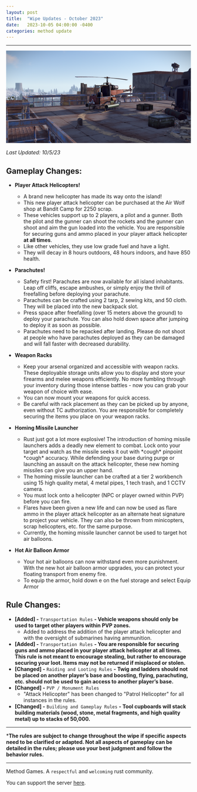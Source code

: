 ```yaml
---
layout: post
title:  "Wipe Updates - October 2023"
date:   2023-10-05 04:00:00 -0400
categories: method update
---
```


<hr color="#22ffcd">

<p align="center">
  <img src="/assets/media_posts/2023-09-07-september-wipe-updates/attack_helicopter.png"/>
</p>

*Last Updated: 10/5/23*

## **Gameplay Changes:**

- **Player Attack Helicopters!**
    - A brand new helicopter has made its way onto the island!
    - This new player attack helicopter can be purchased at the Air Wolf shop at Bandit Camp for 2250 scrap.
    - These vehicles support up to 2 players, a pilot and a gunner. Both the pilot and the gunner can shoot the rockets and the gunner can shoot and aim the gun loaded into the vehicle. You are responsible for securing guns and ammo placed in your player attack helicopter **at all times**.
    - Like other vehicles, they use low grade fuel and have a light.
    - They will decay in 8 hours outdoors, 48 hours indoors, and have 850 health.

- **Parachutes!**
    - Safety first! Parachutes are now available for all island inhabitants. Leap off cliffs, escape ambushes, or simply enjoy the thrill of freefalling before deploying your parachute.
    - Parachutes can be crafted using 2 tarp, 2 sewing kits, and 50 cloth. They will be placed into the new backpack slot.
    - Press space after freefalling (over 15 meters above the ground) to deploy your parachute. You can also hold down space after jumping to deploy it as soon as possible.
    - Parachutes need to be repacked after landing. Please do not shoot at people who have parachutes deployed as they can be damaged and will fall faster with decreased durability.

- **Weapon Racks**
    - Keep your arsenal organized and accessible with weapon racks. These deployable storage units allow you to display and store your firearms and melee weapons efficiently. No more fumbling through your inventory during those intense battles - now you can grab your weapon of choice with ease.
    - You can now mount your weapons for quick access.
    - Be careful with rack placement as they can be picked up by anyone, even without TC authorization. You are responsible for completely securing the items you place on your weapon racks. 

- **Homing Missile Launcher**
    - Rust just got a lot more explosive! The introduction of homing missile launchers adds a deadly new element to combat. Lock onto your target and watch as the missile seeks it out with \*cough\* pinpoint \*cough\* accuracy. While defending your base during purge or launching an assault on the attack helicopter, these new homing missiles can give you an upper hand.
    - The homing missile launcher can be crafted at a tier 2 workbench using 15 high quality metal, 4 metal pipes, 1 tech trash, and 1 CCTV camera.
    - You must lock onto a helicopter (NPC or player owned within PVP) before you can fire.
    - Flares have been given a new life and can now be used as flare ammo in the player attack helicopter as an alternate heat signature to project your vehicle. They can also be thrown from minicopters, scrap helicopters, etc. for the same purpose.
    - Currently, the homing missile launcher cannot be used to target hot air balloons.

- **Hot Air Balloon Armor**
    - Your hot air balloons can now withstand even more punishment. With the new hot air balloon armor upgrades, you can protect your floating transport from enemy fire.
    - To equip the armor, hold down e on the fuel storage and select Equip Armor

## **Rule Changes:**

- **[Added] -** ``Transportation Rules`` **- Vehicle weapons should only be used to target other players within PVP zones.**
    - Added to address the addition of the player attack helicopter and with the oversight of submarines having ammunition.
- **[Added] -** ``Transportation Rules`` **- You are responsible for securing guns and ammo placed in your player attack helicopter **at all times**. This rule is not meant to encourage stealing, but rather to encourage securing your loot. Items may not be returned if misplaced or stolen.**
- **[Changed] -** ``Raiding and Looting Rules`` **- Twig and ladders should not be placed on another player’s base and boosting, flying, parachuting, etc. should not be used to gain access to another player’s base.**
- **[Changed] -** ``PVP / Monument Rules``
    - "Attack Helicopter" has been changed to "Patrol Helicopter" for all instances in the rules.
- **[Changed] -** ``Building and Gameplay Rules`` **- Tool cupboards will stack building materials (wood, stone, metal fragments, and high quality metal) up to stacks of 50,000.**
<hr color="#22ffcd">

***The rules are subject to change throughout the wipe if specific aspects need to be clarified or adapted. Not all aspects of gameplay can be detailed in the rules; please use your best judgment and follow the behavior rules.**

<hr color="#22ffcd">

Method Games. A `respectful` and `welcoming` rust community.

You can support the server [here](https://paypal.me/bluejayonmeth).
